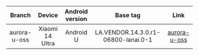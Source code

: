 | Branch | Device | Android version | Base tag | Link |
| :-: | :-: | :-: | :-: | :-: |
| aurora-u-oss | Xiaomi 14 Ultra | Android U | LA.VENDOR.14.3.0.r1-06800-lanai.0-1 | [aurora-u-oss](https://github.com/MiCode/Breadcrumbsvendor_qcom_proprietary_camera-devicetree/tree/aurora-u-oss) |

